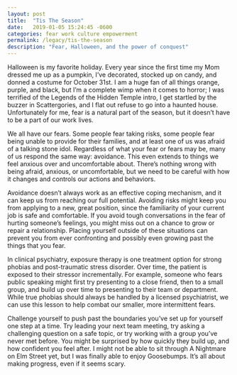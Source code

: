 ```yaml
---
layout: post
title:  "Tis The Season"
date:   2019-01-05 15:24:45 -0600
categories: fear work culture empowerment
permalink: /legacy/tis-the-season
description: "Fear, Halloween, and the power of conquest"
---
```


Halloween is my favorite holiday.
Every year since the first time my Mom dressed me up as a pumpkin, I’ve decorated, stocked up on candy, and donned a costume for October 31st.
I am a huge fan of all things orange, purple, and black, but I’m a complete wimp when it comes to horror; I was terrified of the Legends of the Hidden Temple intro, I get startled by the buzzer in Scattergories, and I flat out refuse to go into a haunted house.
Unfortunately for me, fear is a natural part of the season, but it doesn’t have to be a part of our work lives.

We all have our fears.
Some people fear taking risks, some people fear being unable to provide for their families, and at least one of us was afraid of a talking stone idol.
Regardless of what your fear or fears may be, many of us respond the same way: avoidance.
This even extends to things we feel anxious over and uncomfortable about.
There’s nothing wrong with being afraid, anxious, or uncomfortable, but we need to be careful with how it changes and controls our actions and behaviors.

Avoidance doesn’t always work as an effective coping mechanism, and it can keep us from reaching our full potential.
Avoiding risks might keep you from applying to a new, great position, since the familiarity of your current job is safe and comfortable.
If you avoid tough conversations in the fear of hurting someone’s feelings, you might miss out on a chance to grow or repair a relationship.
Placing yourself outside of these situations can prevent you from ever confronting and possibly even growing past the things that you fear.

In clinical psychiatry, exposure therapy is one treatment option for strong phobias and post-traumatic stress disorder.
Over time, the patient is exposed to their stressor incrementally.
For example, someone who fears public speaking might first try presenting to a close friend, then to a small group, and build up over time to presenting to their team or department.
While true phobias should always be handled by a licensed psychiatrist, we can use this lesson to help combat our smaller, more intermittent fears.

Challenge yourself to push past the boundaries you’ve set up for yourself one step at a time.
Try leading your next team meeting, try asking a challenging question on a safe topic, or try working with a group you’ve never met before.
You might be surprised by how quickly they build up, and how confident you feel after.
I might not be able to sit through A Nightmare on Elm Street yet, but I was finally able to enjoy Goosebumps.
It’s all about making progress, even if it seems scary.
